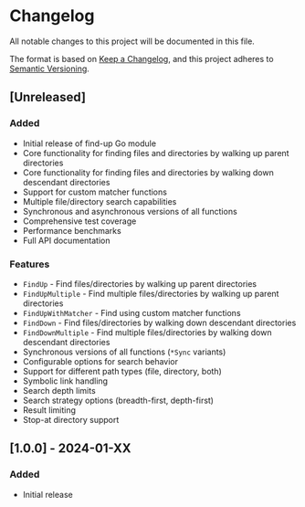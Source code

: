 # Changelog

All notable changes to this project will be documented in this file.

The format is based on [Keep a Changelog](https://keepachangelog.com/en/1.0.0/),
and this project adheres to [Semantic Versioning](https://semver.org/spec/v2.0.0.html).

## [Unreleased]

### Added
- Initial release of find-up Go module
- Core functionality for finding files and directories by walking up parent directories
- Core functionality for finding files and directories by walking down descendant directories
- Support for custom matcher functions
- Multiple file/directory search capabilities
- Synchronous and asynchronous versions of all functions
- Comprehensive test coverage
- Performance benchmarks
- Full API documentation

### Features
- `FindUp` - Find files/directories by walking up parent directories
- `FindUpMultiple` - Find multiple files/directories by walking up parent directories
- `FindUpWithMatcher` - Find using custom matcher functions
- `FindDown` - Find files/directories by walking down descendant directories
- `FindDownMultiple` - Find multiple files/directories by walking down descendant directories
- Synchronous versions of all functions (`*Sync` variants)
- Configurable options for search behavior
- Support for different path types (file, directory, both)
- Symbolic link handling
- Search depth limits
- Search strategy options (breadth-first, depth-first)
- Result limiting
- Stop-at directory support

## [1.0.0] - 2024-01-XX

### Added
- Initial release
